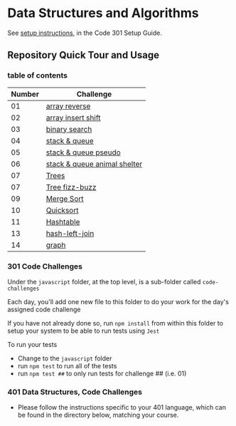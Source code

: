 # Data Structures and Algorithms

See [setup instructions](https://codefellows.github.io/setup-guide/code-301/3-code-challenges), in the Code 301 Setup Guide.

## Repository Quick Tour and Usage

### table of contents


| Number | Challenge |
| ------ | --------- |
| 01 | [array reverse](array-reverse/README.md) |
| 02 | [array insert shift](array-insert-shift/README.md) |
| 03 | [binary search](python/array-binary-search./README.md) |
| 04 | [stack & queue](python/stack-and-queue/README.md) |
| 05 | [stack & queue pseudo](python/stack-queue-pseudo/README.md) |
| 06 | [stack & queue animal shelter](python/stack-queue-animal-shelter/README.md) |
| 07 | [Trees](python/trees/README.md) |
| 07 | [Tree fizz-buzz](python/trees/README.md) |
| 09 | [Merge Sort](python/merge-sort/README.md) |
| 10 | [Quicksort](python/quick-sort/README.md) |
| 11 | [Hashtable](python/hashtable/README.md) |
| 13 | [hash-left-join](python/hashtable/README.md)|
| 14 | [graph](python/graph/README.md)|


### 301 Code Challenges

Under the `javascript` folder, at the top level, is a sub-folder called `code-challenges`

Each day, you'll add one new file to this folder to do your work for the day's assigned code challenge

If you have not already done so, run `npm install` from within this folder to setup your system to be able to run tests using `Jest`

To run your tests

- Change to the `javascript` folder
- run `npm test` to run all of the tests
- run `npm test ##` to only run tests for challenge ## (i.e. 01)

### 401 Data Structures, Code Challenges

- Please follow the instructions specific to your 401 language, which can be found in the directory below, matching your course.
